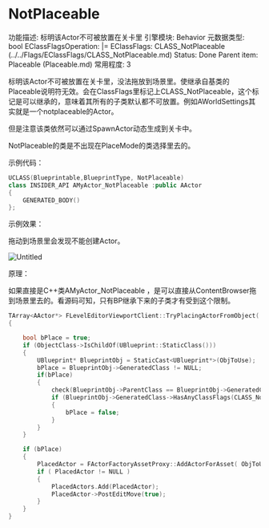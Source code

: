 # NotPlaceable

功能描述: 标明该Actor不可被放置在关卡里
引擎模块: Behavior
元数据类型: bool
EClassFlagsOperation: |=
EClassFlags: CLASS_NotPlaceable (../../Flags/EClassFlags/CLASS_NotPlaceable.md)
Status: Done
Parent item: Placeable (Placeable.md)
常用程度: 3

标明该Actor不可被放置在关卡里，没法拖放到场景里。使继承自基类的Placeable说明符无效。会在ClassFlags里标记上CLASS_NotPlaceable，这个标记是可以继承的，意味着其所有的子类默认都不可放置。例如AWorldSettings其实就是一个notplaceable的Actor。

但是注意该类依然可以通过SpawnActor动态生成到关卡中。

NotPlaceable的类是不出现在PlaceMode的类选择里去的。

示例代码：

```cpp
UCLASS(Blueprintable,BlueprintType, NotPlaceable)
class INSIDER_API AMyActor_NotPlaceable :public AActor
{
	GENERATED_BODY()
};
```

示例效果：

拖动到场景里会发现不能创建Actor。

![Untitled](NotPlaceable/Untitled.png)

原理：

如果直接是C++类AMyActor_NotPlaceable ，是可以直接从ContentBrowser拖到场景里去的。看源码可知，只有BP继承下来的子类才有受到这个限制。

```cpp
TArray<AActor*> FLevelEditorViewportClient::TryPlacingActorFromObject( ULevel* InLevel, UObject* ObjToUse, bool bSelectActors, EObjectFlags ObjectFlags, UActorFactory* FactoryToUse, const FName Name, const FViewportCursorLocation* Cursor )
{

	bool bPlace = true;
	if (ObjectClass->IsChildOf(UBlueprint::StaticClass()))
	{
		UBlueprint* BlueprintObj = StaticCast<UBlueprint*>(ObjToUse);
		bPlace = BlueprintObj->GeneratedClass != NULL;
		if(bPlace)
		{
			check(BlueprintObj->ParentClass == BlueprintObj->GeneratedClass->GetSuperClass());
			if (BlueprintObj->GeneratedClass->HasAnyClassFlags(CLASS_NotPlaceable | CLASS_Abstract))
			{
				bPlace = false;
			}
		}
	}

	if (bPlace)
	{
		PlacedActor = FActorFactoryAssetProxy::AddActorForAsset( ObjToUse, bSelectActors, ObjectFlags, FactoryToUse, Name );
		if ( PlacedActor != NULL )
		{
			PlacedActors.Add(PlacedActor);
			PlacedActor->PostEditMove(true);
		}
	}
}
```
